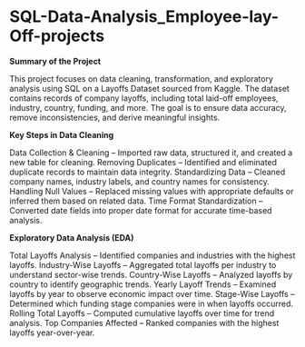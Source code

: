 # SQL-Data-Analysis_Employee-lay-Off-projects

**Summary of the Project**

This project focuses on data cleaning, transformation, and exploratory analysis using SQL on a Layoffs Dataset sourced from Kaggle. The dataset contains records of company layoffs, including total laid-off employees, industry, country, funding, and more. The goal is to ensure data accuracy, remove inconsistencies, and derive meaningful insights.

**Key Steps in Data Cleaning**

 Data Collection & Cleaning – Imported raw data, structured it, and created a new table for cleaning.
 Removing Duplicates – Identified and eliminated duplicate records to maintain data integrity.
 Standardizing Data – Cleaned company names, industry labels, and country names for consistency.
 Handling Null Values – Replaced missing values with appropriate defaults or inferred them based on related data.
 Time Format Standardization – Converted date fields into proper date format for accurate time-based analysis.

 **Exploratory Data Analysis (EDA)**

 Total Layoffs Analysis – Identified companies and industries with the highest layoffs.
 Industry-Wise Layoffs – Aggregated total layoffs per industry to understand sector-wise trends.
 Country-Wise Layoffs – Analyzed layoffs by country to identify geographic trends.
 Yearly Layoff Trends – Examined layoffs by year to observe economic impact over time.
 Stage-Wise Layoffs – Determined which funding stage companies were in when layoffs occurred.
 Rolling Total Layoffs – Computed cumulative layoffs over time for trend analysis.
 Top Companies Affected – Ranked companies with the highest layoffs year-over-year.


 
